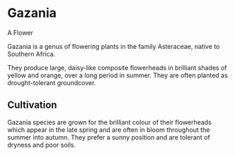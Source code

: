 # Gazania
A Flower

Gazania is a genus of flowering plants in the family Asteraceae, native to Southern Africa.

They produce large, daisy-like composite flowerheads in brilliant shades of yellow and orange, over a long period in summer. They are often planted as drought-tolerant groundcover.

## Cultivation

Gazania species are grown for the brilliant colour of their flowerheads which appear in the late spring and are often in bloom throughout the summer into autumn. They prefer a sunny position and are tolerant of dryness and poor soils.
